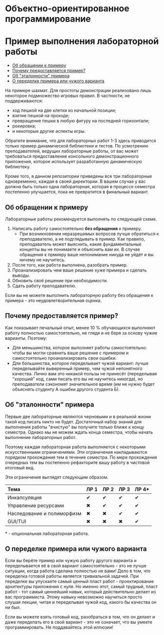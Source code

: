 # Объектно-ориентированное программирование
# Пример выполнения лабораторной работы

- [Об обращении к примеру](#об-обращении-к-примеру)
- [Почему предоставляется пример?](#почему-предоставляется-пример)
- [Об "эталонности" примера](#об-эталонности-примера)
- [О переделке примера или чужого варианта](#о-переделке-примера-или-чужого-варианта)

На примере шахмат.
Для простоты демонстрации реализовано лишь некоторое подмножество игровых правил.
В частности, не поддерживаются:
- ход пешкой на две клетки из начальной позиции;
- взятие пешкой на проходе;
- превращение пешки в любую фигуру на последней горизонтали;
- рокировка;
- и некоторые другие аспекты игры.

Обратите внимание, что для лабораторных работ 1-3 здесь приводится только пример динамической библиотеки и тестов.
По усмотрению преподавателей, ведущих лабораторные работы, от вас может требоваться предоставление консольного демонстрационного приложения, которое использует разработанную динамическую библиотеку.

Кроме того, в данном репозитории приведены все три лабораторные одновременно, каждая в своей директории.
В вашем случае у вас должна быть только одна лабораторная, которая в процессе семестра постепенно улучшается, пока не превратится в финальный вариант.

## Об обращении к примеру

Лабораторные работы рекомендуется выполнять по следующей схеме.

1. Написать работу самостоятельно **без обращения** к примеру.
    - При возникновении неразрешимых вопросов лучше обратиться к преподавателю, а не подглядывать в пример.
      Как правило, преподаватель может выяснить, какие фундаментальные концепты вы не понимаете и объяснить вам их.
      В случае обращения к прмиеру ваше непонимание никуда не уйдёт и вы ничему не научитесь.
2. После того, как работа выполнена, разобрать пример. 
3. Проанализировать чем ваше решение хуже примера и сделать выводы.
4. Обновить своё решение при необходимости.
5. Сдать работу преподавателю.

Если вы не можете выполнить лабораторную работу без обращения к примера - это неудовлетворительная оценка.

## Почему предоставляется пример?

Как показывает печальный опыт, менее 10 % обучающихся выполняют работу полностью самостоятельно, не глядя и не беря за основу чужие варианты.
Поэтому:
- Для меньшинства, которое выполняет работы самостоятельно: чтобы вы могли сравнить ваше решение с примером и самостоятельно проанализировать свои ошибки.
- Для большинства, которое переделывает чужой вариант: лучше переделывайте выверенный пример, чем чужой непонятного качества.
  Лично вам это никакой пользы не принесёт (переделывая "хороший" код, сами писать его вы не научитесь никогда), но преподаватели сэкономят значительное время (им не нужно будет объяснять студенту А ошибки другого студента Б).


## Об "эталонности" примера

Первые две лабораторные являются черновыми и в реальной жизни такой код писать никто не будет.
Достаточный набор знаний для выполнения работы "вчистую" вы получите только ближе к концу семестра.
Однако мы не можем ждать конца семестра, чтобы начать выполнение лабораторных работ.

Поэтому каждая лабораторная работа выполняется с некоторыми искусственными ограничениями.
Эти ограничения накладываются порядком прохождения тем в течение семестра.
По мере прохождения очередных тем вы постепенно рефакторите вашу работу в чистовой итоговый вид.

Эти ограничения выглядят следующим образом.

| Тема                       | ЛР 1 | ЛР 2 | ЛР 3 | ЛР 4* |
| :------------------------- | :--- | :--- | :--- | :---- |
| Инкапсуляция               | ✔ | ✔ | ✔ | ✔ |
| Управление ресурсами       | ✖ | ✔ | ✔ | ✔ |
| Наследование и полиморфизм | ✖ | ✖ | ✔ | ✔ |
| GUI/TUI                    | ✖ | ✖ | ✖ | ✔ |

\* - опциональная лабораторная работа.

## О переделке примера или чужого варианта

Если вы берёте пример или чужую работу другого варианта и переделывается её в свой вариант самостоятельно - это не лучше ситуации, когда работа сделана полностью не вами!
Дело в том, что переделка готовой работы является тривиальной задачей.
При переделке вы упускаете самый ценный пласт работ - проектирование архитектуры приложения с нуля.
Но именно этот, самый трудный, пласт работ - тот самый ценнейший навык, который действительно делает из вас программиста.
Этому навыку невозможно научиться просто слушая лекции, читая и переделывая чужой код, какого бы качества он ни был.

Если вы можете взять готовый код, разобраться в том, что он делает и даже переделать его в свой вариант - это не означает, что вы умеете программировать.
Не поддавайтесь этой иллюзии!
